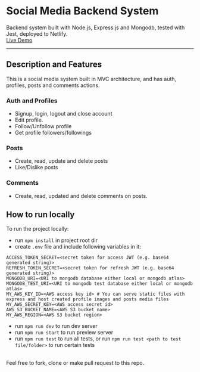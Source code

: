# Social Media Backend System
Backend system built with Node.js, Express.js and Mongodb, tested with Jest, deployed to Netlify. 
<br>
<a href="https://social-media.saifchan.site">Live Demo</a>

<hr>

## Description and Features
This is a social media system built in MVC architecture, and has auth, profiles, posts and comments actions.

### Auth and Profiles 
- Signup, login, logout and close account
- Edit profile.
- Follow/Unfollow profile
- Get profile followers/followings

### Posts
- Create, read, update and delete posts
- Like/Dislike posts

### Comments
- Create, read, updated and delete comments on posts.

## How to run locally
To run the project locally:
- run `npm install` in project root dir
- create `.env` file and include following variables in it:
```
ACCESS_TOKEN_SECRET=<secret token for access JWT (e.g. base64 generated string)>
REFRESH_TOKEN_SECRET=<secret token for refresh JWT (e.g. base64 generated string)>
MONGODB_URI=<URI to mongodb database either local or mongodb atlas>
MONGODB_TEST_URI=<URI to mongodb test database either local or mongodb atlas>
MY_AWS_KEY_ID=<AWS access key id> # You can serve static files with express and host created profile images and posts media files
MY_AWS_SECRET_KEY=<AWS access secret id>
AWS_S3_BUCKET_NAME=<AWS S3 bucket name> 
MY_AWS_REGION=<AWS S3 bucket region>
```
- run `npm run dev` to run dev server
- run `npm run start` to run preview server
- run `npm run test` to run all tests, or run `npm run test <path to test file/folder>` to run certain tests

<br>
Feel free to fork, clone or make pull request to this repo.

 

